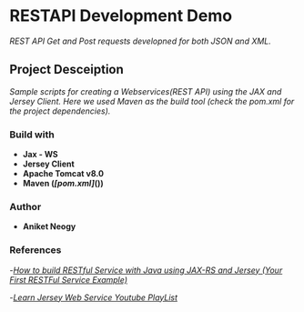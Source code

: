 # RESTAPI Development Demo

*REST API Get and Post requests developned for both JSON and XML.*

## Project Desceiption

*Sample scripts for creating a Webservices(REST API) using the JAX and Jersey Client. Here we used Maven as the build tool (check the pom.xml for the project dependencies).*

### Build with

- **Jax - WS**
- **Jersey Client**
- **Apache Tomcat v8.0**
- **Maven (*[pom.xml]*())**

### Author

- **Aniket Neogy** 

### References

-[*How to build RESTful Service with Java using JAX-RS and Jersey (Your First RESTFul Service Example)*](https://crunchify.com/how-to-build-restful-service-with-java-using-jax-rs-and-jersey/)

-[*Learn Jersey Web Service Youtube PlayList*](https://www.youtube.com/watch?v=rk-Sg7Ml6xQ&list=PL050q0IOLhgFN2N-rtlmpLDtt7ayBTpsb)
